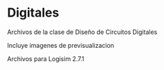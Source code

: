 # Digitales

Archivos de la clase de Diseño de Circuitos Digitales

Incluye imagenes de previsualizacion

Archivos para Logisim 2.7.1
